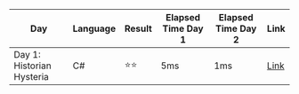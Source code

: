 | Day                       |Language| Result | Elapsed Time Day 1 |  Elapsed Time Day 2 | Link                                                                     |
|---------------------------|--------|--------|--------------------|---------------------|--------------------------------------------------------------------------|
| Day 1: Historian Hysteria | C#     | ⭐⭐  | 5ms                | 1ms                 | [Link](https://github.com/rogierv/AoC2024/blob/master/AoC2024/Day_01.cs) |

